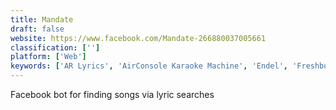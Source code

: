 ```yaml
---
title: Mandate
draft: false 
website: https://www.facebook.com/Mandate-266880037005661
classification: ['']
platform: ['Web']
keywords: ['AR Lyrics', 'AirConsole Karaoke Machine', 'Endel', 'Freshbots', 'Genius', 'Genius Fact Tracks', 'Lazyjot', 'Lyreka', 'Lyrics Training', 'LyricsX', 'Lyrix', 'Musixmatch 4 Apple Watch', 'OffTop', 'Scope', 'StarMaker', 'Tonaly', 'TrackQueen.io', 'Translated Lyrics by Musixmatch', 'lyrics.rip']
---
```

Facebook bot for finding songs via lyric searches